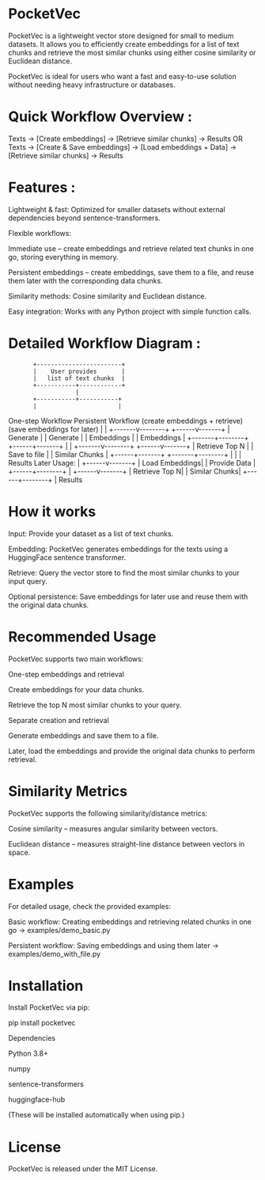 # PocketVec

 PocketVec is a lightweight vector store designed for small to medium datasets. It allows you to efficiently create    embeddings for a list of text chunks and retrieve the most similar chunks using either cosine similarity or Euclidean distance.

 PocketVec is ideal for users who want a fast and easy-to-use solution without needing heavy infrastructure or databases.

# Quick Workflow Overview :

 Texts → [Create embeddings] → [Retrieve similar chunks] → Results
         OR
 Texts → [Create & Save embeddings] → [Load embeddings + Data] → [Retrieve similar chunks] → Results

# Features : 

 Lightweight & fast: Optimized for smaller datasets without external dependencies beyond sentence-transformers.

 Flexible workflows:

 Immediate use – create embeddings and retrieve related text chunks in one go, storing everything in memory.

 Persistent embeddings – create embeddings, save them to a file, and reuse them later with the corresponding data chunks.

 Similarity methods: Cosine similarity and Euclidean distance.

 Easy integration: Works with any Python project with simple function calls.

# Detailed Workflow Diagram :

           +------------------------+
           |    User provides       |
           |   list of text chunks  |
           +-----------+------------+
                       |
           +-----------+-----------+
           |                       |
   One-step Workflow          Persistent Workflow
(create embeddings + retrieve)  (save embeddings for later)
           |                       |
   +-------v--------+       +------v-------+
   | Generate       |       | Generate      |
   | Embeddings     |       | Embeddings    |
   +-------+--------+       +------+-------+
           |                       |
   +-------v--------+       +------v-------+
   | Retrieve Top N |       | Save to file  |
   | Similar Chunks |       +------+-------+
   +-------+--------+              |
           |                       |
        Results                Later Usage:
                                   |
                            +------v-------+
                            | Load Embeddings|
                            | Provide Data   |
                            +------+--------+
                                   |
                            +------v-------+
                            | Retrieve Top N|
                            | Similar Chunks|
                            +------+--------+
                                   |
                                Results

# How it works

 Input: Provide your dataset as a list of text chunks.

 Embedding: PocketVec generates embeddings for the texts using a HuggingFace sentence transformer.

 Retrieve: Query the vector store to find the most similar chunks to your input query.

 Optional persistence: Save embeddings for later use and reuse them with the original data chunks.

# Recommended Usage

 PocketVec supports two main workflows:

 One-step embeddings and retrieval

 Create embeddings for your data chunks.

 Retrieve the top N most similar chunks to your query.

 Separate creation and retrieval

 Generate embeddings and save them to a file.

 Later, load the embeddings and provide the original data chunks to perform retrieval.

# Similarity Metrics

 PocketVec supports the following similarity/distance metrics:

 Cosine similarity – measures angular similarity between vectors.

 Euclidean distance – measures straight-line distance between vectors in space.

# Examples

 For detailed usage, check the provided examples:

 Basic workflow: Creating embeddings and retrieving related chunks in one go → examples/demo_basic.py

 Persistent workflow: Saving embeddings and using them later → examples/demo_with_file.py

# Installation

 Install PocketVec via pip:

 pip install pocketvec
 
 Dependencies

 Python 3.8+

 numpy

 sentence-transformers

 huggingface-hub

 (These will be installed automatically when using pip.)

# License

  PocketVec is released under the MIT License.
